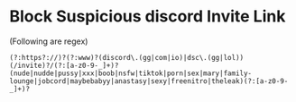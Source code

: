 # Block Suspicious discord Invite Link

(Following are regex)

```
(?:https?://)?(?:www)?(discord\.(gg|com|io)|dsc\.(gg|lol))(/invite)?/(?:[a-z0-9-_]+)?(nude|nudde|pussy|xxx|boob|nsfw|tiktok|porn|sex|mary|family-lounge|jobcord|maybebabyy|anastasy|sexy|freenitro|theleak)(?:[a-z0-9-_]+)?
```
